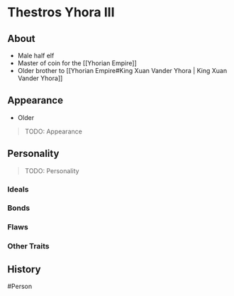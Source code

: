 # Thestros Yhora III
## About
- Male half elf
- Master of coin for the [[Yhorian Empire]]
- Older brother to [[Yhorian Empire#King Xuan Vander Yhora | King Xuan Vander Yhora]] 

## Appearance
- Older

> TODO: Appearance 

## Personality
> TODO: Personality 

### Ideals


### Bonds


### Flaws


### Other Traits


## History


#Person